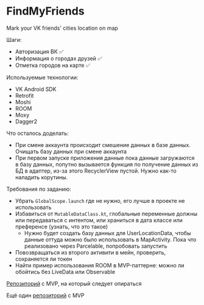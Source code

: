 # FindMyFriends
Mark your VK friends' cities location on map

Шаги:
* Авторизация ВК :white_check_mark:
* Информация о городах друзей :white_check_mark:
* Отметка городов на карте :white_check_mark:

Используемые технологии:
* VK Android SDK
* Retrofit
* Moshi
* ROOM
* Moxy
* Dagger2

Что осталось доделать:
* При смене аккаунта происходит смешение данных в базе данных. Очищать базу данных при смене аккаунта
* При первом запуске приложения данные пока данные загружаются в базу данных, попутно вызывается функция по получение данных из БД в адаптер, из-за этого RecyclerView пустой. Нужно как-то наладить корутины.

Требования по заданию:
* Убрать `GlobalScope.launch` где не нужно, его лучше в проекте не использовать
* Избавиться от `MutableDataClass.kt`, глобальные переменные должны или передаваться с интентом, или храниться в дата классе или преференсе (узнать, что это такое)
  * Нужно будет создать базу данных для UserLocationData, чтобы данные оттуда можно было использовать в MapActivity. Пока что реализовано через Parcelable, попробовать запустить
* Повозвращаться из второго активити в мейн, проверить, сохраняется ли токен
* Найти пример использования ROOM в MVP-паттерне: можно ли обойтись без LiveData или Observable

[Репозиторий](https://github.com/KostiaLeo/moxy-dagger2-rxjava) с MVP, на который следует опираться

Ещё один [репозиторий](https://github.com/aleesha711/Android-App-with-MVP-and-Room) с MVP 
